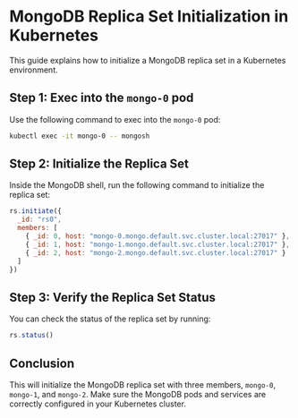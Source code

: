 
# MongoDB Replica Set Initialization in Kubernetes

This guide explains how to initialize a MongoDB replica set in a Kubernetes environment.

## Step 1: Exec into the `mongo-0` pod

Use the following command to exec into the `mongo-0` pod:

```bash
kubectl exec -it mongo-0 -- mongosh
```

## Step 2: Initialize the Replica Set

Inside the MongoDB shell, run the following command to initialize the replica set:

```js
rs.initiate({
  _id: "rs0",
  members: [
    { _id: 0, host: "mongo-0.mongo.default.svc.cluster.local:27017" },
    { _id: 1, host: "mongo-1.mongo.default.svc.cluster.local:27017" },
    { _id: 2, host: "mongo-2.mongo.default.svc.cluster.local:27017" }
  ]
})
```

## Step 3: Verify the Replica Set Status

You can check the status of the replica set by running:

```js
rs.status()
```

## Conclusion

This will initialize the MongoDB replica set with three members, `mongo-0`, `mongo-1`, and `mongo-2`. Make sure the MongoDB pods and services are correctly configured in your Kubernetes cluster.
